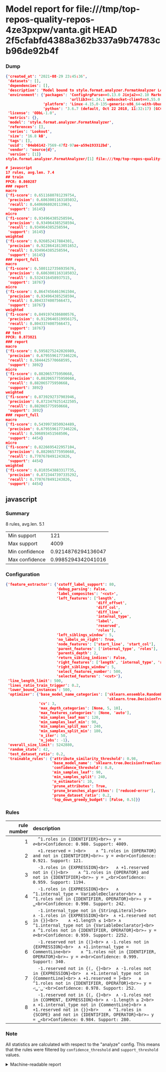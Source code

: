 # Model report for file:///tmp/top-repos-quality-repos-4ze3pxpw/vanta.git HEAD 2f5cfabfd4388a362b337a9b74783cb96de92b4f

### Dump

```json
{'created_at': '2021-08-29 23:45:36',
 'datasets': [],
 'dependencies': [],
 'description': 'Model bound to style.format.analyzer.FormatAnalyzer Lookout analyzer.',
 'environment': {'packages': 'ConfigArgParse==0.13.0 Jinja2==2.10 MarkupSafe==1.1.1 PyStemmer==1.3.0 PyYAML==5.1 Pympler==0.5 SQLAlchemy==1.2.10 SQLAlchemy-Utils==0.33.3 asdf==2.3.2 bblfsh==2.12.7 boto==2.49.0 boto3==1.9.130 botocore==1.12.130 cachetools==2.0.1 certifi==2019.3.9 chardet==3.0.4 clint==0.5.1 docker==3.7.0 docker-pycreds==0.4.0 dulwich==0.19.11 grpcio==1.19.0 grpcio-tools==1.19.0 humanfriendly==4.16.1 humanize==0.5.1 idna==2.8 jmespath==0.9.4 jsonschema==2.6.0 lookout-sdk==0.4.1 lookout-sdk-ml==0.19.0 lookout-style==0.2.0 lz4==2.1.6 modelforge==0.12.1 numpy==1.16.2 packaging==19.0 pandas==0.22.0 pip==19.0.3 protobuf==3.7.0 psycopg2-binary==2.7.5 pygtrie==2.3 pyparsing==2.3.1 python-dateutil==2.8.0 python-igraph==0.7.1.post6 pytz==2019.1 requests==2.21.0 requirements-parser==0.2.0 scikit-learn==0.20.1 scikit-optimize==0.5.2 scipy==1.2.1 semantic-version==2.6.0 setuptools==40.8.0 six==1.12.0 smart-open==1.8.1 sourced-ml==0.8.2 spdx==2.5.0 stringcase==1.2.0 tabulate==0.8.2 tqdm==4.31.1 '
                             'urllib3==1.24.1 websocket-client==0.55.0 xxhash==1.3.0',
                 'platform': 'Linux-4.15.0-135-generic-x86_64-with-Ubuntu-18.04-bionic',
                 'python': '3.6.7 (default, Oct 22 2018, 11:32:17) [GCC 8.2.0]'},
 'license': 'ODbL-1.0',
 'metrics': {},
 'model': 'style.format.analyzer.FormatAnalyzer',
 'references': [],
 'series': 'Lookout',
 'size': '16.8 kB',
 'tags': [],
 'uuid': '04eb6142-7569-47f2-97ae-a59e193312bd',
 'vendor': 'source{d}',
 'version': [1]}
style.format.analyzer.FormatAnalyzer/[1] file:///tmp/top-repos-quality-repos-4ze3pxpw/vanta.git 2f5cfabfd4388a362b337a9b74783cb96de92b4f

# javascript
17 rules, avg.len. 7.4
## train
PPCR: 0.860287
### report
macro
{'f1-score': 0.6511680781239754,
 'precision': 0.6863001163185032,
 'recall': 0.6406068020113963,
 'support': 16145}
micro
{'f1-score': 0.934964385258594,
 'precision': 0.934964385258594,
 'recall': 0.934964385258594,
 'support': 16145}
weighted
{'f1-score': 0.926852417884301,
 'precision': 0.9228641813051652,
 'recall': 0.934964385258594,
 'support': 16145}
### report_full
macro
{'f1-score': 0.5801127356935676,
 'precision': 0.6863001163185032,
 'recall': 0.5324316458937515,
 'support': 18767}
micro
{'f1-score': 0.8647456461961504,
 'precision': 0.934964385258594,
 'recall': 0.8043374007566473,
 'support': 18767}
weighted
{'f1-score': 0.8491974386800576,
 'precision': 0.9129646519956175,
 'recall': 0.8043374007566473,
 'support': 18767}
## test
PPCR: 0.873821
### report
macro
{'f1-score': 0.5958275242026989,
 'precision': 0.6795596177346226,
 'recall': 0.5844425770668595,
 'support': 3892}
micro
{'f1-score': 0.882065775950668,
 'precision': 0.882065775950668,
 'recall': 0.882065775950668,
 'support': 3892}
weighted
{'f1-score': 0.8739292737903946,
 'precision': 0.8723479251422505,
 'recall': 0.882065775950668,
 'support': 3892}
### report_full
macro
{'f1-score': 0.5439973850924489,
 'precision': 0.6795596177346226,
 'recall': 0.506893451568506,
 'support': 4454}
micro
{'f1-score': 0.8226695422957104,
 'precision': 0.882065775950668,
 'recall': 0.7707678491243826,
 'support': 4454}
weighted
{'f1-score': 0.8103543883317735,
 'precision': 0.8723447397335292,
 'recall': 0.7707678491243826,
 'support': 4454}
```

## javascript
### Summary
8 rules, avg.len. 5.1

| | |
|-|-|
|Min support|121|
|Max support|4009|
|Min confidence|0.9214876294136047|
|Max confidence|0.9985294342041016|

### Configuration

```json
{'feature_extractor': {'cutoff_label_support': 80,
                       'debug_parsing': False,
                       'label_composites': '<cut>',
                       'left_features': ['length',
                                         'diff_offset',
                                         'diff_col',
                                         'diff_line',
                                         'internal_type',
                                         'label',
                                         'reserved',
                                         'roles'],
                       'left_siblings_window': 5,
                       'no_labels_on_right': True,
                       'node_features': ['start_line', 'start_col'],
                       'parent_features': ['internal_type', 'roles'],
                       'parents_depth': 2,
                       'return_sibling_indices': False,
                       'right_features': ['length', 'internal_type', 'reserved', 'roles'],
                       'right_siblings_window': 5,
                       'select_features_number': 500,
                       'selected_features': '<cut>'},
 'line_length_limit': 500,
 'lines_ratio_train_trigger': 0.2,
 'lower_bound_instances': 500,
 'optimizer': {'base_model_name_categories': ['sklearn.ensemble.RandomForestClassifier',
                                              'sklearn.tree.DecisionTreeClassifier'],
               'cv': 3,
               'max_depth_categories': [None, 5, 10],
               'max_features_categories': [None, 'auto'],
               'min_samples_leaf_max': 120,
               'min_samples_leaf_min': 90,
               'min_samples_split_max': 240,
               'min_samples_split_min': 180,
               'n_iter': 50,
               'n_jobs': -1},
 'overall_size_limit': 5242880,
 'random_state': 42,
 'test_dataset_ratio': 0.2,
 'trainable_rules': {'attribute_similarity_threshold': 0.98,
                     'base_model_name': 'sklearn.tree.DecisionTreeClassifier',
                     'confidence_threshold': 0.8,
                     'min_samples_leaf': 90,
                     'min_samples_split': 240,
                     'n_estimators': 10,
                     'prune_attributes': True,
                     'prune_branches_algorithms': ['reduced-error'],
                     'prune_dataset_ratio': 0.2,
                     'top_down_greedy_budget': [False, 0.5]}}
```

### Rules

| rule number | description |
|----:|:-----|
| 1 | `  ^1.roles in {IDENTIFIER}<br>⇒ y = ∅<br>Confidence: 0.980. Support: 4009.` |
| 2 | `  +1.reserved = )<br>	∧ ^1.roles in {OPERATOR} and not in {IDENTIFIER}<br>⇒ y = ∅<br>Confidence: 0.921. Support: 121.` |
| 3 | `  -3.roles in {EXPRESSION}<br>	∧ +1.reserved not in {)}<br>	∧ ^1.roles in {OPERATOR} and not in {IDENTIFIER}<br>⇒ y = ␣<br>Confidence: 0.959. Support: 1194.` |
| 4 | `  -1.roles in {EXPRESSION}<br>	∧ ^1.internal_type = VariableDeclarator<br>	∧ ^1.roles not in {IDENTIFIER, OPERATOR}<br>⇒ y = ␣<br>Confidence: 0.998. Support: 242.` |
| 5 | `  -1.internal_type not in {StringLiteral}<br>	∧ -1.roles in {EXPRESSION}<br>	∧ +1.reserved not in {}}<br>	∧ +1.length ≤ 1<br>	∧ ^1.internal_type not in {VariableDeclarator}<br>	∧ ^1.roles not in {IDENTIFIER, OPERATOR}<br>⇒ y = ∅<br>Confidence: 0.959. Support: 2252.` |
| 6 | `  -1.reserved not in {(}<br>	∧ -1.roles not in {EXPRESSION}<br>	∧ +1.internal_type = CommentLine<br>	∧ ^1.roles not in {IDENTIFIER, OPERATOR}<br>⇒ y = ∅<br>Confidence: 0.999. Support: 340.` |
| 7 | `  -1.reserved not in {(, {}<br>	∧ -1.roles not in {EXPRESSION}<br>	∧ +1.internal_type not in {CommentLine}<br>	∧ +1.reserved = }<br>	∧ ^1.roles not in {IDENTIFIER, OPERATOR}<br>⇒ y = ⏎␣⁻␣⁻<br>Confidence: 0.978. Support: 252.` |
| 8 | `  -1.reserved not in {(, {}<br>	∧ -1.roles not in {COMMENT, EXPRESSION}<br>	∧ -1.length ≥ 2<br>	∧ +1.internal_type not in {CommentLine}<br>	∧ +1.reserved not in {}}<br>	∧ ^1.roles in {SCOPE} and not in {IDENTIFIER, OPERATOR}<br>⇒ y = ␣<br>Confidence: 0.984. Support: 280.` |

### Note
All statistics are calculated with respect to the "analyze" config. This means that the rules were filtered by
`confidence_threshold` and `support_threshold` values.

<details>
    <summary>Machine-readable report</summary>
```json
{"javascript": {"avg_rule_len": 5.125, "max_conf": 0.9985294342041016, "max_support": 4009, "min_conf": 0.9214876294136047, "min_support": 121, "num_rules": 8}}
```
</details>
